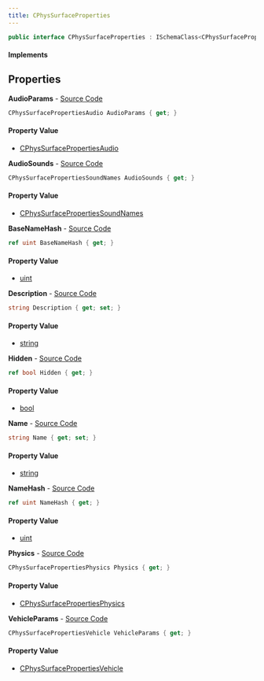 ```yaml
---
title: CPhysSurfaceProperties
---
```


```csharp
public interface CPhysSurfaceProperties : ISchemaClass<CPhysSurfaceProperties>, ISchemaField, ISchemaClass, INativeHandle
```

#### Implements

## Properties

**AudioParams** - [Source Code](https://github.com/swiftly-solution/swiftlys2/blob/main/managed/src/SwiftlyS2.Generated/Schemas/Interfaces/CPhysSurfaceProperties.cs#L32)

```csharp
CPhysSurfacePropertiesAudio AudioParams { get; }
```

#### Property Value

- [CPhysSurfacePropertiesAudio](/docs/api/shared/schemadefinitions/cphyssurfacepropertiesaudio)

**AudioSounds** - [Source Code](https://github.com/swiftly-solution/swiftlys2/blob/main/managed/src/SwiftlyS2.Generated/Schemas/Interfaces/CPhysSurfaceProperties.cs#L30)

```csharp
CPhysSurfacePropertiesSoundNames AudioSounds { get; }
```

#### Property Value

- [CPhysSurfacePropertiesSoundNames](/docs/api/shared/schemadefinitions/cphyssurfacepropertiessoundnames)

**BaseNameHash** - [Source Code](https://github.com/swiftly-solution/swiftlys2/blob/main/managed/src/SwiftlyS2.Generated/Schemas/Interfaces/CPhysSurfaceProperties.cs#L20)

```csharp
ref uint BaseNameHash { get; }
```

#### Property Value

- [uint](https://learn.microsoft.com/dotnet/api/system.uint32)

**Description** - [Source Code](https://github.com/swiftly-solution/swiftlys2/blob/main/managed/src/SwiftlyS2.Generated/Schemas/Interfaces/CPhysSurfaceProperties.cs#L24)

```csharp
string Description { get; set; }
```

#### Property Value

- [string](https://learn.microsoft.com/dotnet/api/system.string)

**Hidden** - [Source Code](https://github.com/swiftly-solution/swiftlys2/blob/main/managed/src/SwiftlyS2.Generated/Schemas/Interfaces/CPhysSurfaceProperties.cs#L22)

```csharp
ref bool Hidden { get; }
```

#### Property Value

- [bool](https://learn.microsoft.com/dotnet/api/system.boolean)

**Name** - [Source Code](https://github.com/swiftly-solution/swiftlys2/blob/main/managed/src/SwiftlyS2.Generated/Schemas/Interfaces/CPhysSurfaceProperties.cs#L16)

```csharp
string Name { get; set; }
```

#### Property Value

- [string](https://learn.microsoft.com/dotnet/api/system.string)

**NameHash** - [Source Code](https://github.com/swiftly-solution/swiftlys2/blob/main/managed/src/SwiftlyS2.Generated/Schemas/Interfaces/CPhysSurfaceProperties.cs#L18)

```csharp
ref uint NameHash { get; }
```

#### Property Value

- [uint](https://learn.microsoft.com/dotnet/api/system.uint32)

**Physics** - [Source Code](https://github.com/swiftly-solution/swiftlys2/blob/main/managed/src/SwiftlyS2.Generated/Schemas/Interfaces/CPhysSurfaceProperties.cs#L26)

```csharp
CPhysSurfacePropertiesPhysics Physics { get; }
```

#### Property Value

- [CPhysSurfacePropertiesPhysics](/docs/api/shared/schemadefinitions/cphyssurfacepropertiesphysics)

**VehicleParams** - [Source Code](https://github.com/swiftly-solution/swiftlys2/blob/main/managed/src/SwiftlyS2.Generated/Schemas/Interfaces/CPhysSurfaceProperties.cs#L28)

```csharp
CPhysSurfacePropertiesVehicle VehicleParams { get; }
```

#### Property Value

- [CPhysSurfacePropertiesVehicle](/docs/api/shared/schemadefinitions/cphyssurfacepropertiesvehicle)

